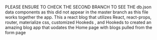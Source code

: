 PLEASE ENSURE TO CHECK THE SECOND BRANCH TO SEE THE db.json data components as this did not appear in the master branch as this file works together the app. 
This a react blog that utilizes React, react-props, router, materialize css, customized Hookeds , and Hookeds to created an amazing blog app that uodates the Home page with blogs pulled from the form page
